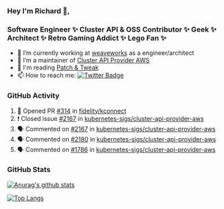 ### Hey I'm Richard 👋, 

<h3 align="left">Software Engineer ✨ Cluster API & OSS Contributor ✨ Geek ✨ Architect ✨ Retro Gaming Addict ✨ Lego Fan ✨</h3>

- 🔭 I’m currently working at [weaveworks](https://github.com/weaveworks) as a engineer/architect
- 👯 I’m a maintainer of [Cluster API Provider AWS](https://github.com/kubernetes-sigs/cluster-api-provider-aws)
- 💬 I'm reading [Patch & Tweak](https://bjooks.com/products/patch-tweak-exploring-modular-synthesis)
- 📫 How to reach me: [![Twitter Badge](https://img.shields.io/badge/-@fruit_case-00acee?style=flat&logo=Twitter&logoColor=white)](https://twitter.com/intent/follow?screen_name=fruit_case "Follow on Twitter")

### GitHub Activity 

<!--START_SECTION:activity-->
1. 💪 Opened PR [#314](https://github.com/fidelity/kconnect/pull/314) in [fidelity/kconnect](https://github.com/fidelity/kconnect)
2. ❗️ Closed issue [#2167](https://github.com/kubernetes-sigs/cluster-api-provider-aws/issues/2167) in [kubernetes-sigs/cluster-api-provider-aws](https://github.com/kubernetes-sigs/cluster-api-provider-aws)
3. 🗣 Commented on [#2167](https://github.com/kubernetes-sigs/cluster-api-provider-aws/issues/2167) in [kubernetes-sigs/cluster-api-provider-aws](https://github.com/kubernetes-sigs/cluster-api-provider-aws)
4. 🗣 Commented on [#2180](https://github.com/kubernetes-sigs/cluster-api-provider-aws/issues/2180) in [kubernetes-sigs/cluster-api-provider-aws](https://github.com/kubernetes-sigs/cluster-api-provider-aws)
5. 🗣 Commented on [#1786](https://github.com/kubernetes-sigs/cluster-api-provider-aws/issues/1786) in [kubernetes-sigs/cluster-api-provider-aws](https://github.com/kubernetes-sigs/cluster-api-provider-aws)
<!--END_SECTION:activity-->

### GitHub Stats

[![Anurag's github stats](https://github-readme-stats.vercel.app/api?username=richardcase&count_private=true&show_icons=true)](https://github.com/anuraghazra/github-readme-stats)

[![Top Langs](https://github-readme-stats.vercel.app/api/top-langs/?username=richardcase&hide=html&layout=compact)](https://github.com/anuraghazra/github-readme-stats)
